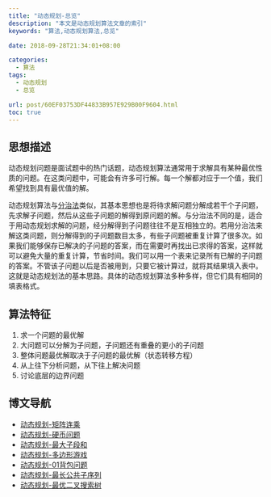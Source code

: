 ```yaml
---
title: "动态规划-总览"
description: "本文是动态规划算法文章的索引"
keywords: "算法,动态规划算法,总览"

date: 2018-09-28T21:34:01+08:00

categories:
  - 算法
tags:
  - 动态规划
  - 总览

url: post/60EF03753DF44833B957E929B00F9604.html
toc: true
---
```


## 思想描述

动态规划问题是面试题中的热门话题，动态规划算法通常用于求解具有某种最优性质的问题。在这类问题中，可能会有许多可行解。每一个解都对应于一个值，我们希望找到具有最优值的解。

<!--More-->

动态规划算法与[分治法](/算法/分治法-总览)类似，其基本思想也是将待求解问题分解成若干个子问题，先求解子问题，然后从这些子问题的解得到原问题的解。与分治法不同的是，适合于用动态规划求解的问题，经分解得到子问题往往不是互相独立的。若用分治法来解这类问题，则分解得到的子问题数目太多，有些子问题被重复计算了很多次。如果我们能够保存已解决的子问题的答案，而在需要时再找出已求得的答案，这样就可以避免大量的重复计算，节省时间。我们可以用一个表来记录所有已解的子问题的答案。不管该子问题以后是否被用到，只要它被计算过，就将其结果填入表中。这就是动态规划法的基本思路。具体的动态规划算法多种多样，但它们具有相同的填表格式。

## 算法特征

1. 求一个问题的最优解 
2. 大问题可以分解为子问题，子问题还有重叠的更小的子问题 
3. 整体问题最优解取决于子问题的最优解（状态转移方程） 
4. 从上往下分析问题，从下往上解决问题 
5. 讨论底层的边界问题

## 博文导航

* [动态规划-矩阵连乘](530D2A7C2B134236BCC836BA5A801728.html)
* [动态规划-硬币问题](DF3FABA575A74923B53E703A18A5FDC8.html)
* [动态规划-最大子段和](EF43437F84BF48DAA789AA9448F0ABB0.html)
* [动态规划-多边形游戏](92033B0E00AB4DFC98DD728266D1B3F6.html)
* [动态规划-01背包问题](E3A4AA0784E540809D58135D7EE7DE8B.html)
* [动态规划-最长公共子序列](545D64F68F2A4736840FEF7A3EB42DEF.html)
* [动态规划-最优二叉搜索树](718EF6D8B16C4311872D43A463E42E0B.html)